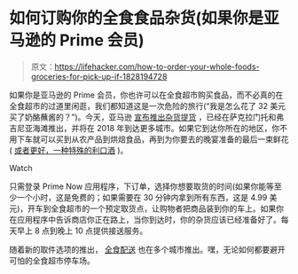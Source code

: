 # 如何订购你的全食食品杂货(如果你是亚马逊的 Prime 会员)

> 原文：<https://lifehacker.com/how-to-order-your-whole-foods-groceries-for-pick-up-if-1828194728>

如果你是亚马逊的 Prime 会员，你也许可以在全食超市购买食品，而不必真的在全食超市的过道里闲逛，我们都知道这是一次危险的旅行(“我是怎么花了 32 美元买了奶酪蘸酱的？”)。今天，亚马逊 [宣布推出杂货提货](https://media.wholefoodsmarket.com/news/amazon-introduces-grocery-pickup-in-as-little-as-30-minutes-from-select-who) ，已经在萨克拉门托和弗吉尼亚海滩推出，并将在 2018 年到达更多城市。如果它到达你所在的地区，你不用下车就可以买到从农产品到烘焙食品，再到为你要去的晚宴准备的最后一束鲜花( [或者更好，一种特殊的利口酒](https://lifehacker.com/dont-bring-flowers-to-a-party-1825288210) )。

Watch

只需登录 Prime Now 应用程序，下订单，选择你想要取货的时间(如果你能等至少一个小时，这是免费的；如果需要在 30 分钟内拿到所有东西，这是 4.99 美元)，开车到全食超市的一个预定取货点，让购物者把商品装到你的车上。如果你在应用程序中告诉商店你正在路上，当你到达时，你的杂货应该已经准备好了。每天早上 8 点到晚上 10 点提供接送服务。

随着新的取件选项的推出， [全食配送](https://delivery.wholefoodsmarket.com/) 也在多个城市推出。嘿，无论如何都要避开可怕的全食超市停车场。